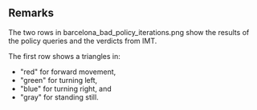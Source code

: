 ## Remarks

The two rows in barcelona_bad_policy_iterations.png show the results of the policy queries and the verdicts from IMT.

The first row shows a triangles in:
 - "red" for forward movement,
 - "green" for turning left,
 - "blue" for turning right, and
 - "gray" for standing still.

